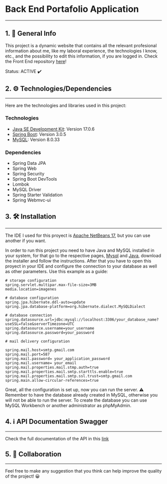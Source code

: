 # Back End Portafolio Application
***
## 1. :notebook_with_decorative_cover: General Info
This project is a dynamic website that contains all the relevant profesional information about me, like my laboral experience, the technologies I know, etc., and the possibility to edit this information, if you are logged in. Check the Front End repository [here](https://github.com/JulianMeneses1/Portafolio-FrontEnd-AP)!

Status: ACTIVE :heavy_check_mark:

## 2. :gear: Technologies/Dependencies
***
Here are the technologies and libraries used in this project:
### Technologies
* [Java SE Development Kit](https://www.java.com/es/): Version 17.0.6
* [Spring Boot](https://spring.io/projects/spring-boot): Version 3.0.5
* [MySQL](https://www.mysql.com/): Version 8.0.33
### Dependencies
* Spring Data JPA
* Spring Web
* Spring Security
* Spring Boot DevTools
* Lombok
* MySQL Driver
* Spring Starter Validation
* Spring Webmvc-ui
## 3. :hammer_and_wrench: Installation
***
The IDE I used for this proyect is [Apache NetBeans 17](https://netbeans.apache.org/), but you can use another if you want.

In order to run this project you need to have Java and MySQL installed in your system, for that go to the respective pages, [Mysql](https://dev.mysql.com/downloads/mysql/) and [Java](https://www.oracle.com/java/technologies/javase/jdk17-archive-downloads.html), download the installer and follow the instructions. After that you have to open this proyect in your IDE and configure the connection to your database as well as other parameters. Use this example as a guide: 
```
# storage configuration
spring.servlet.multipar.max-file-size=3MB
media.location=imagenes

# database configuration
spring.jpa.hibernate.ddl-auto=update
spring.jpa.database-platform=org.hibernate.dialect.MySQLDialect

# database connection
spring.datasource.url=jdbc:mysql://localhost:3306/your_database_name?useSSL=false&serverTimezone=UTC
spring.datasource.username=your_username
spring.datasource.password=your_password

# mail delivery configuration

spring.mail.host=smtp.gmail.com
spring.mail.port=587
spring.mail.password= your_application_password
spring.mail.username= your_email
spring.mail.properties.mail.stmp.auth=true
spring.mail.properties.mail.smtp.starttls.enable=true
spring.mail.properties.mail.smtp.ssl.trust=smtp.gmail.com
spring.main.allow-circular-references=true
```
Great, all the configuration is set up, now you can run the server. :warning: Remember to have the database already created in MySQL, otherwise you will not be able to run the server. To create the database you can use MySQL Workbench or another administrator as phpMyAdmin.

## 4. :information_source: API Documentation Swagger
***
Check the full documentation of the API in this [link](https://portafolio-backend-ap-production.up.railway.app/swagger-ui/index.html)

## 5. :wave: Collaboration
***
Feel free to make any suggestion that you think can help improve the quality of the project! :grinning:




